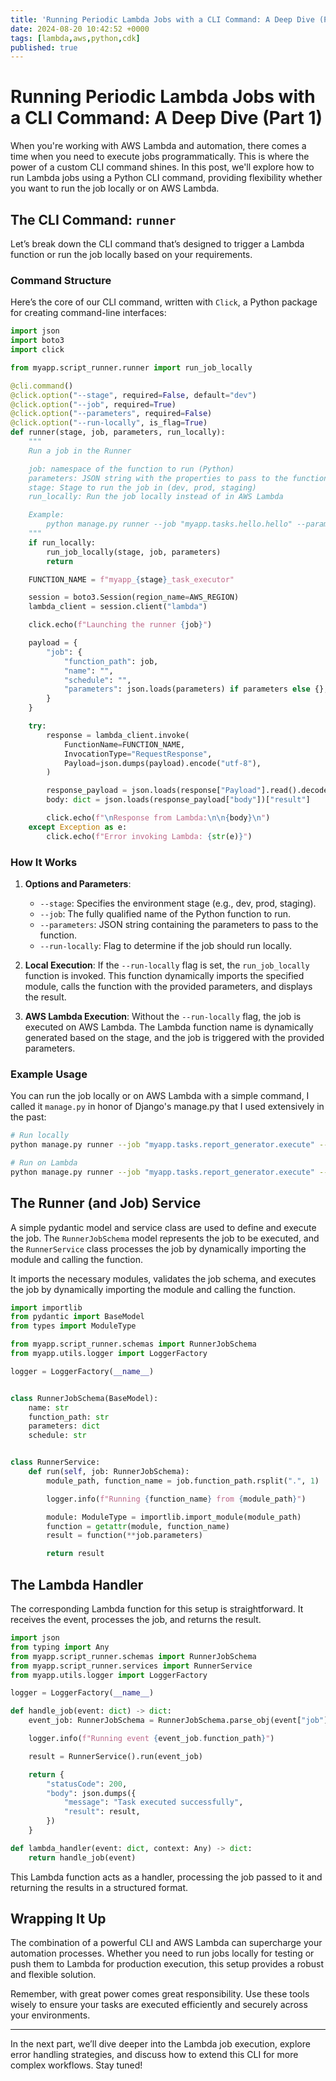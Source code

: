 ```yaml
---
title: 'Running Periodic Lambda Jobs with a CLI Command: A Deep Dive (Part 1)'
date: 2024-08-20 10:42:52 +0000
tags: [lambda,aws,python,cdk]
published: true
---
```


# Running Periodic Lambda Jobs with a CLI Command: A Deep Dive (Part 1)

When you're working with AWS Lambda and automation, there comes a time when you need to execute jobs programmatically. This is where the power of a custom CLI command shines. In this post, we'll explore how to run Lambda jobs using a Python CLI command, providing flexibility whether you want to run the job locally or on AWS Lambda.

## The CLI Command: `runner`

Let’s break down the CLI command that’s designed to trigger a Lambda function or run the job locally based on your requirements.

### Command Structure

Here’s the core of our CLI command, written with `Click`, a Python package for creating command-line interfaces:

```python
import json
import boto3
import click

from myapp.script_runner.runner import run_job_locally

@cli.command()
@click.option("--stage", required=False, default="dev")
@click.option("--job", required=True)
@click.option("--parameters", required=False)
@click.option("--run-locally", is_flag=True)
def runner(stage, job, parameters, run_locally):
    """
    Run a job in the Runner

    job: namespace of the function to run (Python)
    parameters: JSON string with the properties to pass to the function
    stage: Stage to run the job in (dev, prod, staging)
    run_locally: Run the job locally instead of in AWS Lambda

    Example:
        python manage.py runner --job "myapp.tasks.hello.hello" --parameters '{"name": "Woot"}'
    """
    if run_locally:
        run_job_locally(stage, job, parameters)
        return

    FUNCTION_NAME = f"myapp_{stage}_task_executor"

    session = boto3.Session(region_name=AWS_REGION)
    lambda_client = session.client("lambda")

    click.echo(f"Launching the runner {job}")

    payload = {
        "job": {
            "function_path": job,
            "name": "",
            "schedule": "",
            "parameters": json.loads(parameters) if parameters else {},
        }
    }

    try:
        response = lambda_client.invoke(
            FunctionName=FUNCTION_NAME,
            InvocationType="RequestResponse",
            Payload=json.dumps(payload).encode("utf-8"),
        )

        response_payload = json.loads(response["Payload"].read().decode("utf-8"))
        body: dict = json.loads(response_payload["body"])["result"]

        click.echo(f"\nResponse from Lambda:\n\n{body}\n")
    except Exception as e:
        click.echo(f"Error invoking Lambda: {str(e)}")
```

### How It Works

1. **Options and Parameters**:
   - `--stage`: Specifies the environment stage (e.g., dev, prod, staging).
   - `--job`: The fully qualified name of the Python function to run.
   - `--parameters`: JSON string containing the parameters to pass to the function.
   - `--run-locally`: Flag to determine if the job should run locally.

2. **Local Execution**:
   If the `--run-locally` flag is set, the `run_job_locally` function is invoked. This function dynamically imports the specified module, calls the function with the provided parameters, and displays the result.

3. **AWS Lambda Execution**:
   Without the `--run-locally` flag, the job is executed on AWS Lambda. The Lambda function name is dynamically generated based on the stage, and the job is triggered with the provided parameters.

### Example Usage

You can run the job locally or on AWS Lambda with a simple command, I called it `manage.py` in honor of Django's manage.py that I used extensively in the past:

```bash
# Run locally
python manage.py runner --job "myapp.tasks.report_generator.execute" --run-locally --parameters='{"options": {}}'

# Run on Lambda
python manage.py runner --job "myapp.tasks.report_generator.execute" --parameters='{"options": {}}'
```

## The Runner (and Job) Service

A simple pydantic model and service class are used to define and execute the job. The `RunnerJobSchema` model represents the job to be executed, and the `RunnerService` class processes the job by dynamically importing the module and calling the function.

It imports the necessary modules, validates the job schema, and executes the job by dynamically importing the module and calling the function.

```python
import importlib
from pydantic import BaseModel
from types import ModuleType

from myapp.script_runner.schemas import RunnerJobSchema
from myapp.utils.logger import LoggerFactory

logger = LoggerFactory(__name__)


class RunnerJobSchema(BaseModel):
    name: str
    function_path: str
    parameters: dict
    schedule: str


class RunnerService:
    def run(self, job: RunnerJobSchema):
        module_path, function_name = job.function_path.rsplit(".", 1)

        logger.info(f"Running {function_name} from {module_path}")

        module: ModuleType = importlib.import_module(module_path)
        function = getattr(module, function_name)
        result = function(**job.parameters)

        return result
```


## The Lambda Handler

The corresponding Lambda function for this setup is straightforward. It receives the event, processes the job, and returns the result.

```python
import json
from typing import Any
from myapp.script_runner.schemas import RunnerJobSchema
from myapp.script_runner.services import RunnerService
from myapp.utils.logger import LoggerFactory

logger = LoggerFactory(__name__)

def handle_job(event: dict) -> dict:
    event_job: RunnerJobSchema = RunnerJobSchema.parse_obj(event["job"])

    logger.info(f"Running event {event_job.function_path}")

    result = RunnerService().run(event_job)

    return {
        "statusCode": 200,
        "body": json.dumps({
            "message": "Task executed successfully",
            "result": result,
        })
    }

def lambda_handler(event: dict, context: Any) -> dict:
    return handle_job(event)
```

This Lambda function acts as a handler, processing the job passed to it and returning the results in a structured format.

## Wrapping It Up

The combination of a powerful CLI and AWS Lambda can supercharge your automation processes. Whether you need to run jobs locally for testing or push them to Lambda for production execution, this setup provides a robust and flexible solution.

Remember, with great power comes great responsibility. Use these tools wisely to ensure your tasks are executed efficiently and securely across your environments.

---

In the next part, we’ll dive deeper into the Lambda job execution, explore error handling strategies, and discuss how to extend this CLI for more complex workflows. Stay tuned!

